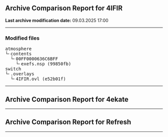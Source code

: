 <h2>Archive Comparison Report for <b>4IFIR</b></h2><b>Last archive modification date:</b> 09.03.2025 17:00<hr>

<h3>Modified files</h3>
<pre>atmosphere
└╴contents
  └╴00FF0000636C6BFF
    └╴exefs.nsp (99850fb)
switch
└╴.overlays
  └╴4IFIR.ovl (e52b01f)
</pre>
<hr>

<h2>Archive Comparison Report for <b>4ekate</b></h2><hr>

<h2>Archive Comparison Report for <b>Refresh</b></h2><hr>

